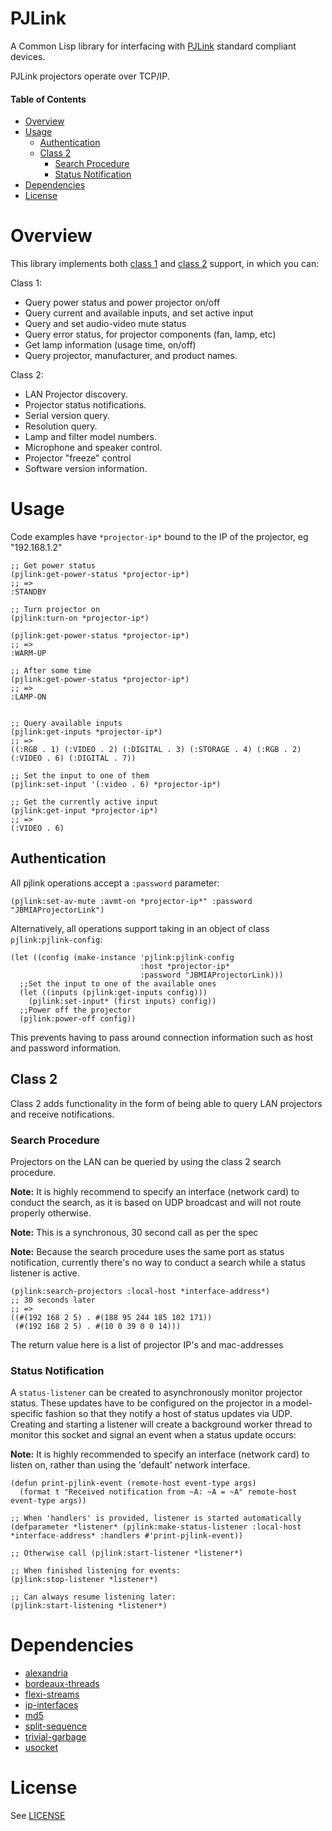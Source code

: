 # PJLink
A Common Lisp library for interfacing with [PJLink](https://pjlink.jbmia.or.jp/english/) standard compliant devices.

PJLink projectors operate over TCP/IP.

#### Table of Contents
* [Overview](#overview)
* [Usage](#usage)
  * [Authentication](#authentication)
  * [Class 2](#class-2)
    * [Search Procedure](#search-procedure)
    * [Status Notification](#status-notification)
* [Dependencies](#dependencies)
* [License](#license)

# Overview
This library implements both [class 1](https://pjlink.jbmia.or.jp/english/data/5-1_PJLink_eng_20131210.pdf) and [class 2](https://pjlink.jbmia.or.jp/english/data_cl2/PJLink_5-1.pdf) support, in which you can:

Class 1:
* Query power status and power projector on/off
* Query current and available inputs, and set active input
* Query and set audio-video mute status
* Query error status, for projector components (fan, lamp, etc)
* Get lamp information (usage time, on/off)
* Query projector, manufacturer, and product names.

Class 2:
* LAN Projector discovery.
* Projector status notifications.
* Serial version query.
* Resolution query.
* Lamp and filter model numbers.
* Microphone and speaker control.
* Projector "freeze" control
* Software version information.


# Usage
Code examples have `*projector-ip*` bound to the IP of the projector, eg "192.168.1.2"

``` common-lisp
;; Get power status
(pjlink:get-power-status *projector-ip*)
;; =>
:STANDBY

;; Turn projector on
(pjlink:turn-on *projector-ip*)

(pjlink:get-power-status *projector-ip*)
;; =>
:WARM-UP

;; After some time
(pjlink:get-power-status *projector-ip*)
;; =>
:LAMP-ON


;; Query available inputs
(pjlink:get-inputs *projector-ip*)
;; =>
((:RGB . 1) (:VIDEO . 2) (:DIGITAL . 3) (:STORAGE . 4) (:RGB . 2) (:VIDEO . 6) (:DIGITAL . 7))

;; Set the input to one of them
(pjlink:set-input '(:video . 6) *projector-ip*)

;; Get the currently active input
(pjlink:get-input *projector-ip*)
;; =>
(:VIDEO . 6)

```

## Authentication
All pjlink operations accept a `:password` parameter:

``` common-lisp
(pjlink:set-av-mute :avmt-on *projector-ip*" :password "JBMIAProjectorLink")
```


Alternatively, all operations support taking in an object of class `pjlink:pjlink-config`:

``` common-lisp
(let ((config (make-instance 'pjlink:pjlink-config
                             :host *projector-ip*
                             :password "JBMIAProjectorLink)))
  ;;Set the input to one of the available ones
  (let ((inputs (pjlink:get-inputs config)))
    (pjlink:set-input* (first inputs) config))
  ;;Power off the projector
  (pjlink:power-off config))
```

This prevents having to pass around connection information such as host and password information.

## Class 2
Class 2 adds functionality in the form of being able to query LAN projectors and receive notifications.

### Search Procedure
Projectors on the LAN can be queried by using the class 2 search procedure.

**Note:** It is highly recommend to specify an interface (network card) to conduct the search, as it is based on UDP broadcast and will not route properly otherwise.

**Note:** This is a synchronous, 30 second call as per the spec

**Note:** Because the search procedure uses the same port as status notification, currently there's no way to conduct a search while a status listener is active.

``` common-lisp
(pjlink:search-projectors :local-host *interface-address*)
;; 30 seconds later
;; =>
((#(192 168 2 5) . #(188 95 244 185 102 171))
 (#(192 168 2 5) . #(10 0 39 0 0 14)))
```

The return value here is a list of projector IP's and mac-addresses

### Status Notification
A `status-listener` can be created to asynchronously monitor projector status. These updates have to be configured on the projector in a model-specific fashion so that they notify a host of status updates via UDP.
Creating and starting a listener will create a background worker thread to monitor this socket and signal an event when a status update occurs:

**Note:** It is highly recommended to specify an interface (network card) to listen on, rather than using the 'default' network interface.

``` common-lisp
(defun print-pjlink-event (remote-host event-type args)
  (format t "Received notification from ~A: ~A = ~A" remote-host event-type args))

;; When 'handlers' is provided, listener is started automatically
(defparameter *listener* (pjlink:make-status-listener :local-host *interface-address* :handlers #'print-pjlink-event))

;; Otherwise call (pjlink:start-listener *listener*)

;; When finished listening for events:
(pjlink:stop-listener *listener*)

;; Can always resume listening later:
(pjlink:start-listening *listener*)
```

# Dependencies
* [alexandria](http://quickdocs.org/alexandria/)
* [bordeaux-threads](https://github.com/sionescu/bordeaux-threads)
* [flexi-streams](http://quickdocs.org/flexi-streams/)
* [ip-interfaces](http://quickdocs.org/ip-interfaces/)
* [md5](http://quickdocs.org/md5/)
* [split-sequence](http://quickdocs.org/split-sequence/)
* [trivial-garbage](https://github.com/trivial-garbage/trivial-garbage)
* [usocket](http://quickdocs.org/usocket/)

# License
See [LICENSE](LICENSE.txt)
